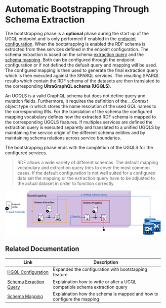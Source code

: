 # Automatic Bootstrapping Through Schema Extraction


The bootstrapping phase is a **optional** phase during the start up of the UGQL endpoint and is only performed if enabled in the [endpoint configuration](./config.md).
When the bootstrapping is enabled the RDF schema is extracted from thee services defined in the enpoint configuration.
The schema extraction is based on the schema [extraction query](./schema_extraction_query.md) and the [schema mapping](./schema_mapping.md).
Both can be configured through the endpoint configuration or if not defined the defualt query and mapping will be used.
The configured mapping is then used to generate the final extraction query which is then executed against the SPARQL services.
The resulting SPARQL results which contain the RDF schema of the datasets are then translated to the corresponding **UltraGraphQL schema (UGQLS)**.

An UGQLS is a valid GraphQL schema but does not define query and mutation fields.
Furthermore, it requires the definition of the *__Context* object type in which stores the name resolution of the used GQL names to the corresponding IRIs.
For the translation of the schema the configured mapping vocabulary defines how the extracted RDF schema is mapped to the corresponding UGQLS features.
If multiples services are defined the extraction query is executed separetly and translated to a unified UGQLS by maintaining the service origin of the different schema entities and by maintaining schema relations across service boundaries.

The bootstrapping phase ends with the completion of the UGQLS for the configured services.

> RDF allows a wide variety of different schemas. 
> The default mapping vocabulary and extraction query tries to cover the most common cases. 
> If the default configuration is not well suited for a configured data set the mapping or the extraction query have to be adjusted to the actual dataset in order to function correctly.

![Abstract overview about the bootstrapping phase of UGQL. UGQL is started with the Endpoint configuration in which the services are defined and also the mapping and extraction query are configured or if not the default will be used. With this configuration the extraction queries are build and executed against the defined services. The resulting SPARQL results contain the extracted RDF schema which is then maped to corresponding UGQL schema. This UGQLS is then used to start the UGQL endpoint.](./figures/bootstrapping_phase_schematic.png)

## Related Documentation
|Link|Description|
|---------------|-------------------------|
| [HGQL Configuration](./config.md)| Expanded the configuration with bootstapping feature|
|[Schema Exraction Query](./schema_extraction_query.md)| Explaination how to write or alter a UGQL compatible schema extraction query|
| [Schema Mapping](./schema_mapping.md)| Explaination how the schema is mapped and how to configure the mapping|

